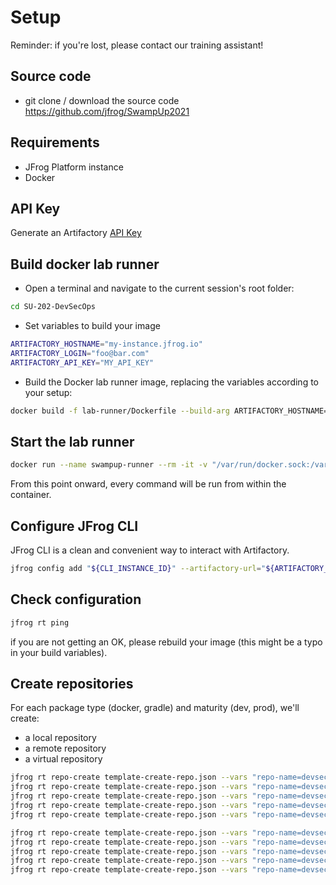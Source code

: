 # Setup

Reminder: if you're lost, please contact our training assistant!

## Source code

- git clone / download the source code
  https://github.com/jfrog/SwampUp2021

## Requirements

- JFrog Platform instance
- Docker

## API Key

Generate an Artifactory [API Key](https://www.jfrog.com/confluence/display/JFROG/User+Profile#UserProfile-APIKey)

## Build docker lab runner

- Open a terminal and navigate to the current session's root folder:
```bash
cd SU-202-DevSecOps
```

- Set variables to build your image
```bash
ARTIFACTORY_HOSTNAME="my-instance.jfrog.io"
ARTIFACTORY_LOGIN="foo@bar.com"
ARTIFACTORY_API_KEY="MY_API_KEY"
```

- Build the Docker lab runner image, replacing the variables according to your setup:
```bash
docker build -f lab-runner/Dockerfile --build-arg ARTIFACTORY_HOSTNAME="${ARTIFACTORY_HOSTNAME}" --build-arg ARTIFACTORY_LOGIN="${ARTIFACTORY_LOGIN}" --build-arg ARTIFACTORY_API_KEY="${ARTIFACTORY_API_KEY}" -t swampup:runner . --no-cache 
```

## Start the lab runner

```bash
docker run --name swampup-runner --rm -it -v "/var/run/docker.sock:/var/run/docker.sock" swampup:runner /bin/sh
```

From this point onward, every command will be run from within the container.

## Configure JFrog CLI

JFrog CLI is a clean and convenient way to interact with Artifactory.

```bash
jfrog config add "${CLI_INSTANCE_ID}" --artifactory-url="${ARTIFACTORY_URL}" --user="${ARTIFACTORY_LOGIN}" --apikey="${ARTIFACTORY_API_KEY}" --interactive=false
```

## Check configuration

```bash
jfrog rt ping
```

if you are not getting an OK, please rebuild your image (this might be a typo in your build variables).

## Create repositories

For each package type (docker, gradle) and maturity (dev, prod), we'll create:
- a local repository
- a remote repository
- a virtual repository

```bash
jfrog rt repo-create template-create-repo.json --vars "repo-name=devsecops-docker-dev-local;repo-type=local;tech=docker" --server-id="${CLI_INSTANCE_ID}"
jfrog rt repo-create template-create-repo.json --vars "repo-name=devsecops-docker-prod-local;repo-type=local;tech=docker" --server-id="${CLI_INSTANCE_ID}"
jfrog rt repo-create template-create-repo.json --vars "repo-name=devsecops-docker-remote;repo-type=remote;tech=docker;url=https://registry-1.docker.io/" --server-id="${CLI_INSTANCE_ID}"
jfrog rt repo-create template-create-repo.json --vars "repo-name=devsecops-docker-dev;repo-type=virtual;tech=docker;repositories=devsecops-docker-remote,devsecops-docker-dev-local;default=devsecops-docker-dev-local" --server-id="${CLI_INSTANCE_ID}"
jfrog rt repo-create template-create-repo.json --vars "repo-name=devsecops-docker-prod;repo-type=virtual;tech=docker;repositories=devsecops-docker-remote,devsecops-docker-prod-local;default=devsecops-docker-prod-local" --server-id="${CLI_INSTANCE_ID}"

jfrog rt repo-create template-create-repo.json --vars "repo-name=devsecops-gradle-dev-local;repo-type=local;tech=gradle" --server-id="${CLI_INSTANCE_ID}"
jfrog rt repo-create template-create-repo.json --vars "repo-name=devsecops-gradle-prod-local;repo-type=local;tech=gradle" --server-id="${CLI_INSTANCE_ID}"
jfrog rt repo-create template-create-repo.json --vars "repo-name=devsecops-gradle-remote;repo-type=remote;tech=gradle;url=https://jcenter.bintray.com" --server-id="${CLI_INSTANCE_ID}"
jfrog rt repo-create template-create-repo.json --vars "repo-name=devsecops-gradle-dev;repo-type=virtual;tech=gradle;repositories=devsecops-gradle-remote,devsecops-gradle-dev-local;default=devsecops-gradle-dev-local" --server-id="${CLI_INSTANCE_ID}"
jfrog rt repo-create template-create-repo.json --vars "repo-name=devsecops-gradle-prod;repo-type=virtual;tech=gradle;repositories=devsecops-gradle-remote,devsecops-gradle-prod-local;default=devsecops-gradle-prod-local" --server-id="${CLI_INSTANCE_ID}"
```
